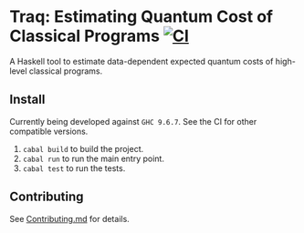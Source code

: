 Traq: Estimating Quantum Cost of Classical Programs [![CI](../../actions/workflows/ci.yml/badge.svg)](../../actions/workflows/ci.yml)
================

A Haskell tool to estimate data-dependent expected quantum costs of high-level classical programs.

Install
-------

Currently being developed against `GHC 9.6.7`. See the CI for other compatible versions.

1. `cabal build` to build the project.
1. `cabal run` to run the main entry point.
1. `cabal test` to run the tests.


Contributing
------------

See [Contributing.md](Contributing.md) for details.
